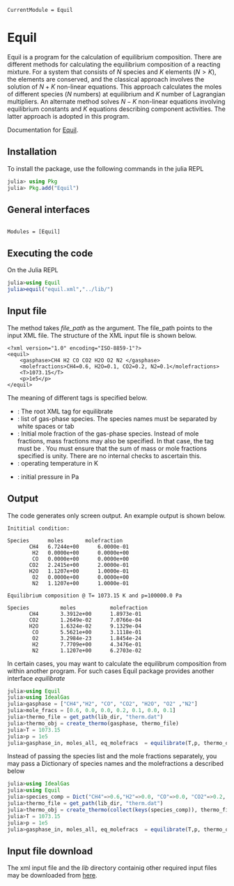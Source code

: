 ```@meta
CurrentModule = Equil
```

# Equil
Equil is a program for the calculation of equilibrium composition. There are different methods for calculating the equilibrium composition of a reacting mixture. For a system that consists of $N$ species and $K$ elements ($N > K$), the elements are conserved, and the classical approach involves the solution of $N+K$ non-linear equations. This approach calculates the moles of different species ($N$ numbers) at equilibrium and $K$ number of Lagrangian multipliers.  An alternate method solves $N-K$ non-linear equations involving equilibrium constants and $K$ equations describing component activities. The latter approach is adopted in this program.


Documentation for [Equil](https://github.com/vinodjanardhanan/Equil.jl).

## Installation
To install the package, use the following commands in the julia REPL
```julia
julia> using Pkg
julia> Pkg.add("Equil")
```

## General interfaces
```@index
```

```@autodocs
Modules = [Equil]
```

## Executing the code
On the Julia REPL 
```julia
julia>using Equil
julia>equil("equil.xml","../lib/")
```

## Input file
The method takes *file\_path* as the argument. The file_path points to the input XML file. The structure of the XML input file is shown below.

```
<?xml version="1.0" encoding="ISO-8859-1"?>
<equil>
    <gasphase>CH4 H2 CO CO2 H2O O2 N2 </gasphase>
    <molefractions>CH4=0.6, H2O=0.1, CO2=0.2, N2=0.1</molefractions>
    <T>1073.15</T>
    <p>1e5</p>
</equil>
```
The meaning of different tags is specified below.

- <equil> : The root XML tag for equilibrate
- <gasphase> : list of gas-phase species. The species names must be separated by white spaces or tab
- <molefractions> : Initial mole fraction of the gas-phase species. Instead of mole fractions, mass fractions may also be specified. In that case, the tag must be <massfractions>. You must ensure that the sum of mass or mole fractions specified is unity. There are no internal checks to ascertain this. 
- <T>: operating temperature in K
- <p>: initial pressure in Pa

## Output
The code generates only screen output. An example output is shown below.

```
Inititial condition:

Species 	 moles 		 molefraction
       CH4 	 6.7244e+00 	 6.0000e-01 
        H2 	 0.0000e+00 	 0.0000e+00 
        CO 	 0.0000e+00 	 0.0000e+00 
       CO2 	 2.2415e+00 	 2.0000e-01 
       H2O 	 1.1207e+00 	 1.0000e-01 
        O2 	 0.0000e+00 	 0.0000e+00 
        N2 	 1.1207e+00 	 1.0000e-01

Equilibrium composition @ T= 1073.15 K and p=100000.0 Pa

Species          moles           molefraction
       CH4       3.3912e+00      1.8973e-01
       CO2       1.2649e-02      7.0766e-04
       H2O       1.6324e-02      9.1329e-04
        CO       5.5621e+00      3.1118e-01
        O2       3.2984e-23      1.8454e-24
        H2       7.7709e+00      4.3476e-01
        N2       1.1207e+00      6.2703e-02
```        

In certain cases, you may want to calculate the equilibrum composition from within another program.
For such cases Equil package provides another interface *equilibrate*

```julia
julia>using Equil
julia>using IdealGas
julia>gasphase = ["CH4","H2", "CO", "CO2", "H2O", "O2" ,"N2"]
julia>mole_fracs = [0.6, 0.0, 0.0, 0.2, 0.1, 0.0, 0.1]
julia>thermo_file = get_path(lib_dir, "therm.dat")
julia>thermo_obj = create_thermo(gasphase, thermo_file)        
julia>T = 1073.15
julia>p = 1e5
julia>gasphase_in, moles_all, eq_molefracs  = equilibrate(T,p, thermo_obj, mole_fracs, gasphase)        
```
Instead of passing the species list and the mole fractions separately, you may pass a Dictionary of species names and the molefractions a described below


```julia
julia>using IdealGas
julia>using Equil
julia>species_comp = Dict("CH4"=>0.6,"H2"=>0.0, "CO"=>0.0, "CO2"=>0.2, "H2O"=>0.1, "O2"=>0.0 ,"N2"=>0.1)        
julia>thermo_file = get_path(lib_dir, "therm.dat")
julia>thermo_obj = create_thermo(collect(keys(species_comp)), thermo_file)        
julia>T = 1073.15
julia>p = 1e5
julia>gasphase_in, moles_all, eq_molefracs  = equilibrate(T,p, thermo_obj, species_comp)                
```

## Input file download
The xml input file and the *lib* directory containig other required input files may be downloaded from [here](https://github.com/vinodjanardhanan/Equil.jl/tree/main/test).
